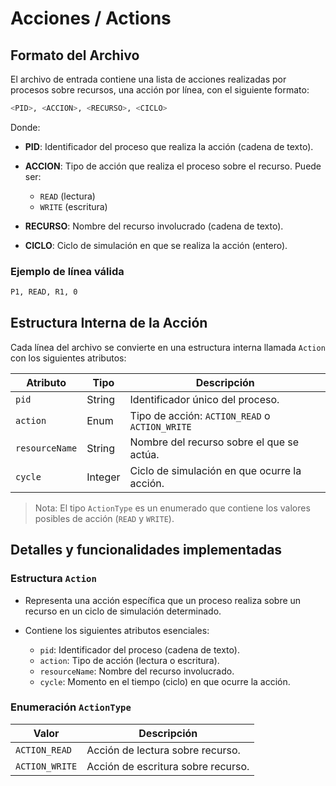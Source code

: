# Acciones / Actions

## Formato del Archivo

El archivo de entrada contiene una lista de acciones realizadas por procesos sobre recursos, una acción por línea, con el siguiente formato:

```bash
<PID>, <ACCION>, <RECURSO>, <CICLO>
```

Donde:

* **PID**: Identificador del proceso que realiza la acción (cadena de texto).
* **ACCION**: Tipo de acción que realiza el proceso sobre el recurso. Puede ser:

  * `READ` (lectura)
  * `WRITE` (escritura)
* **RECURSO**: Nombre del recurso involucrado (cadena de texto).
* **CICLO**: Ciclo de simulación en que se realiza la acción (entero).

### Ejemplo de línea válida

```bash
P1, READ, R1, 0
```

## Estructura Interna de la Acción

Cada línea del archivo se convierte en una estructura interna llamada `Action` con los siguientes atributos:

| Atributo       | Tipo    | Descripción                                    |
| -------------- | ------- | ---------------------------------------------- |
| `pid`          | String  | Identificador único del proceso.               |
| `action`       | Enum    | Tipo de acción: `ACTION_READ` o `ACTION_WRITE` |
| `resourceName` | String  | Nombre del recurso sobre el que se actúa.      |
| `cycle`        | Integer | Ciclo de simulación en que ocurre la acción.   |

> Nota: El tipo `ActionType` es un enumerado que contiene los valores posibles de acción (`READ` y `WRITE`).

## Detalles y funcionalidades implementadas

### Estructura `Action`

* Representa una acción específica que un proceso realiza sobre un recurso en un ciclo de simulación determinado.
* Contiene los siguientes atributos esenciales:

  * `pid`: Identificador del proceso (cadena de texto).
  * `action`: Tipo de acción (lectura o escritura).
  * `resourceName`: Nombre del recurso involucrado.
  * `cycle`: Momento en el tiempo (ciclo) en que ocurre la acción.

### Enumeración `ActionType`

| Valor          | Descripción                        |
| -------------- | ---------------------------------- |
| `ACTION_READ`  | Acción de lectura sobre recurso.   |
| `ACTION_WRITE` | Acción de escritura sobre recurso. |
